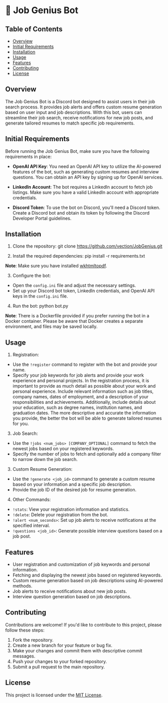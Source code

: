 # 🤖 Job Genius Bot

## Table of Contents

- [Overview](#overview)
- [Initial Requirements](#initial-requirements)
- [Installation](#installation)
- [Usage](#usage)
- [Features](#features)
- [Contributing](#contributing)
- [License](#license)

## Overview

The Job Genius Bot is a Discord bot designed to assist users in their job search process. It provides job alerts and offers custom resume generation based on user input and job descriptions. With this bot, users can streamline their job search, receive notifications for new job posts, and generate tailored resumes to match specific job requirements.

## Initial Requirements
Before running the Job Genius Bot, make sure you have the following requirements in place:

- **OpenAI API Key**: You need an OpenAI API key to utilize the AI-powered features of the bot, such as generating custom resumes and interview questions. You can obtain an API key by signing up for OpenAI services.

- **LinkedIn Account**: The bot requires a LinkedIn account to fetch job listings. Make sure you have a valid LinkedIn account with appropriate credentials.

- **Discord Token**: To use the bot on Discord, you'll need a Discord token. Create a Discord bot and obtain its token by following the Discord Developer Portal guidelines.

## Installation

1. Clone the repository:
git clone https://github.com/vection/JobGenius.git


2. Install the required dependencies:
pip install -r requirements.txt

**Note**: Make sure you have installed [wkhtmltopdf](https://wkhtmltopdf.org/).

3. Configure the bot:
- Open the `config.ini` file and adjust the necessary settings.
- Set up your Discord bot token, LinkedIn credentials, and OpenAI API keys in the `config.ini` file.

4. Run the bot:
python bot.py

**Note**: There is a Dockerfile provided if you prefer running the bot in a Docker container. Please be aware that Docker creates a separate environment, and files may be saved locally.


## Usage

1. Registration:
- Use the `!register` command to register with the bot and provide your name.
- Specify your job keywords for job alerts and provide your work experience and personal projects.
In the registration process, it is important to provide as much detail as possible about your work and personal experience. Include relevant information such as job titles, company names, dates of employment, and a description of your responsibilities and achievements. Additionally, include details about your education, such as degree names, institution names, and graduation dates. The more descriptive and accurate the information you provide, the better the bot will be able to generate tailored resumes for you.

3. Job Search:
- Use the `!jobs <num_jobs> [COMPANY_OPTIONAL]` command to fetch the newest jobs based on your registered keywords.
- Specify the number of jobs to fetch and optionally add a company filter to narrow down the job search.

3. Custom Resume Generation:
- Use the `!generate <job_id>` command to generate a custom resume based on your information and a specific job description.
- Provide the job ID of the desired job for resume generation.

4. Other Commands:
- `!stats`: View your registration information and statistics.
- `!delete`: Delete your registration from the bot.
- `!alert <num_seconds>`: Set up job alerts to receive notifications at the specified interval.
- `!questions <job_id>`: Generate possible interview questions based on a job post.

## Features

- User registration and customization of job keywords and personal information.
- Fetching and displaying the newest jobs based on registered keywords.
- Custom resume generation based on job descriptions using AI-powered methods.
- Job alerts to receive notifications about new job posts.
- Interview question generation based on job descriptions.

## Contributing

Contributions are welcome! If you'd like to contribute to this project, please follow these steps:

1. Fork the repository.
2. Create a new branch for your feature or bug fix.
3. Make your changes and commit them with descriptive commit messages.
4. Push your changes to your forked repository.
5. Submit a pull request to the main repository.

## License

This project is licensed under the [MIT License](LICENSE).
